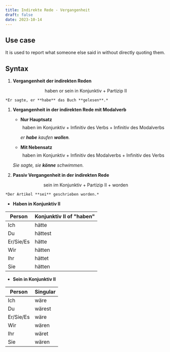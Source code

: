 ```yaml
---
title: Indirekte Rede - Vergangenheit
draft: false
date: 2023-10-14
---
```


## Use case
It is used to report what someone else said in without directly quoting them. 

## Syntax 
1. **Vergangenheit der indirekten Reden**
	
$$
\text{haben or sein in Konjunktiv + Partizip II}
$$

	*Er sagte, er **habe** das Buch **gelesen**.*
1. **Vergangenheit in der indirekten Rede mit Modalverb**	
	- **Nur Hauptsatz**
$$
\text{haben im Konjunktiv + Infinitiv des Verbs + Infinitiv des Modalverbs }
$$

		*er **habe** kaufen **wollen**.*
	- **Mit Nebensatz**
$$
\text{haben im Konjunktiv + Infinitiv des Modalverbs  + Infinitiv des Verbs}
$$

	*Sie sagte, sie **könne** schwimmen.*
3. **Passiv Vergangenheit in der indirekten Rede**
	
$$
\text{sein im Konjunktiv + Partizip II + worden}
$$

	*Der Artikel **sei** geschrieben worden.*
- **Haben in Konjunktiv II**

| Person           | Konjunktiv II of "haben" |
|------------------|--------------------------|
| Ich              | hätte                    |
| Du               | hättest                  |
| Er/Sie/Es        | hätte                    |
| Wir              | hätten                   |
| Ihr              | hättet                   |
| Sie              | hätten                   |

- **Sein in Konjunktiv II**

| Person           | Singular                |
|------------------|-------------------------|
| Ich              | wäre                    | 
| Du               | wärest                  |
| Er/Sie/Es        | wäre                    | 
| Wir              | wären                   | 
| Ihr              | wäret                   | 
| Sie              | wären                   | 

